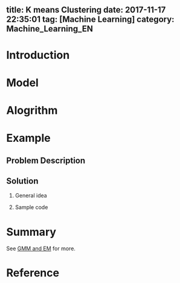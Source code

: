 title: K means Clustering
date: 2017-11-17 22:35:01
tag: [Machine Learning]
category: Machine_Learning_EN
---

# Introduction
<!-- more -->

# Model

# Alogrithm

# Example
## Problem Description
## Solution
1. General idea

2. Sample code

# Summary

See [GMM and EM]() for more.


# Reference
